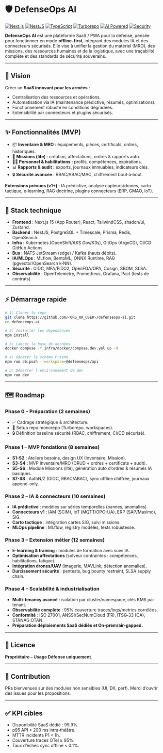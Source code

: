 # 🛡️ DefenseOps AI

[![Next.js](https://img.shields.io/badge/Next.js-15-black?style=flat\&logo=nextdotjs)](https://nextjs.org/)
[![NestJS](https://img.shields.io/badge/NestJS-10-red?style=flat\&logo=nestjs)](https://nestjs.com/)
[![TypeScript](https://img.shields.io/badge/TypeScript-5-blue?style=flat\&logo=typescript)](https://www.typescriptlang.org/)
[![Turborepo](https://img.shields.io/badge/Turborepo-Monorepo-lightgrey?style=flat\&logo=vercel)](https://turbo.build/)
[![AI Powered](https://img.shields.io/badge/AI-Powered-red?style=flat\&logo=openai)](https://openai.com/)
[![Security](https://img.shields.io/badge/Security-Military%20Grade-darkgreen)]()

**DefenseOps AI** est une plateforme SaaS / PWA pour la défense, pensée pour fonctionner en mode **offline-first**, intégrant des modules IA et des connecteurs sécurisés. Elle vise à unifier la gestion du matériel (MRO), des missions, des ressources humaines et de la logistique, avec une traçabilité complète et des standards de sécurité souverains.

---

## 🚀 Vision

Créer un **SaaS innovant pour les armées** :

* Centralisation des ressources et opérations.
* Automatisation via IA (maintenance prédictive, résumés, optimisations).
* Fonctionnement robuste en conditions dégradées.
* Extensibilité par connecteurs et plugins sécurisés.

---

## ✨ Fonctionnalités (MVP)

* 📦 **Inventaire & MRO** : équipements, pièces, certificats, ordres, historiques.
* 🎯 **Missions (lite)** : création, affectations, ordres & rapports auto.
* 🧑‍✈️ **Personnel & habilitations** : profils, compétences, expirations.
* 📊 **Rapports & audit** : exports, journaux immuables, indicateurs clés.
* 🔒 **Sécurité avancée** : RBAC/ABAC/MAC, chiffrement bout‑à‑bout.

**Extensions prévues (v1+)** : IA prédictive, analyse capteurs/drones, carto tactique, e‑learning, RAG doctrine, plugins connecteurs (ERP, GMAO, IoT).

---

## 🧱 Stack technique

* **Frontend** : Next.js 15 (App Router), React, TailwindCSS, shadcn/ui, Zustand.
* **Backend** : NestJS, PostgreSQL + Timescale, Prisma, Redis, OpenSearch.
* **Infra** : Kubernetes (OpenShift/AKS Gov/K3s), GitOps (ArgoCD), CI/CD GitHub Actions.
* **Bus** : NATS JetStream (edge) / Kafka (hauts débits).
* **IA/MLOps** : MLflow, BentoML, ONNX Runtime, RAG (pgvector/OpenSearch k‑NN).
* **Sécurité** : OIDC, MFA/FIDO2, OpenFGA/OPA, Cosign, SBOM, SLSA.
* **Observabilité** : OpenTelemetry, Prometheus, Grafana, Pact (tests de contrats).

---

## ⚡ Démarrage rapide

```bash
# 1) Cloner le repo
git clone https://github.com/<ORG_OR_USER>/defenseops-ai.git
cd defenseops-ai

# 2) Installer les dépendances
npm install

# 3) Lancer la base de données
docker compose -f infra/docker/compose.dev.yml up -d

# 4) Générer le schéma Prisma
npm run db:push --workspace=@defenseops/api

# 5) Démarrer l’environnement de dev
npm run dev
```

---

## 🗺️ Roadmap

### Phase 0 – Préparation (2 semaines)

* ✅ Cadrage stratégique & architecture.
* 🔧 Setup repo monorepo (Turborepo, workspaces).
* 🔒 Définition baseline sécurité (RBAC, chiffrement, CI/CD sécurisé).

### Phase 1 – MVP fondations (8 semaines)

* **S1-S2** : Ateliers besoins, design UX (Inventaire, Mission).
* **S3-S4** : MVP Inventaire/MRO (CRUD + ordres + certificats + audit).
* **S5-S6** : Module Missions (lite), génération auto d’ordres & résumés IA basiques.
* **S7-S8** : AuthN/Z (OIDC, RBAC/ABAC), sync offline chiffrée, journaux append-only.

### Phase 2 – IA & connecteurs (10 semaines)

* **IA prédictive** : modèles sur séries temporelles (pannes, anomalies).
* **Connecteurs v1** : IAM (SCIM), IoT (MQTT/OPC-UA), ERP (SAP/Maximo), SIG.
* **Carto tactique** : intégration cartes SIG, suivi missions.
* **MLOps pipeline** : MLflow, registry modèles, tests robustesse.

### Phase 3 – Extension métier (12 semaines)

* **E-learning & training** : modules de formation avec suivi IA.
* **Optimisation affectations** (solveur contraintes : compétences, habilitations, fatigue).
* **Intégration drones/UAV** (imagerie, MAVLink, détection anomalies).
* **Durcissement sécurité** : pentests, bug bounty restreint, SLSA supply chain.

### Phase 4 – Scalabilité & industrialisation

* **Multi‑tenancy avancé** : isolation par cluster/namespace, clés KMS par tenant.
* **Observabilité complète** : 95% couverture traces/logs/metrics corrélées.
* **Conformité** : ISO 27001, ANSSI/SecNumCloud (FR), ITSG‑33 (CA), STANAG OTAN.
* **Préparation déploiements SaaS dédiés et On‑prem/air‑gapped.**

---

## 📜 Licence

**Propriétaire – Usage Défense uniquement.**

---

## 🤝 Contribution

PRs bienvenues sur des modules non sensibles (UI, DX, perf). Merci d’ouvrir des issues pour les propositions.

---

## ✅ KPI cibles

* Disponibilité SaaS dédié : 99.9%.
* p95 API < 200 ms intra‑théâtre.
* MTTR incidents P1 < 1h.
* Couverture traces OTel ≥ 95%.
* Taux d’échec sync offline < 0.1%.
